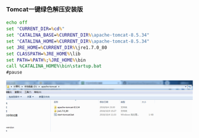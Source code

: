 ### Tomcat一键绿色解压安装版
``` bat
echo off
set "CURRENT_DIR=%cd%"
set "CATALINA_BASE=%CURRENT_DIR%\apache-tomcat-8.5.34"
set "CATALINA_HOME=%CURRENT_DIR%\apache-tomcat-8.5.34"
set JRE_HOME=%CURRENT_DIR%\jre1.7.0_80
set CLASSPATH=%JRE_HOME%\lib
set PATH=%PATH%;%JRE_HOME%\bin
call %CATALINA_HOME%\bin\startup.bat 
#pause
```

![image](img/tomcat-uncompressed-1.png)  